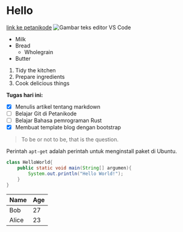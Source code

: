 # Hello
[link ke petanikode](https://www.petanikode.com/ "Pergi ke petanikode.com")
![Gambar teks editor VS Code](https://www.petanikode.com/img/markdown/markdown-vscode.png)
* Milk
* Bread
    * Wholegrain
* Butter


1. Tidy the kitchen
2. Prepare ingredients
3. Cook delicious things

**Tugas hari ini:**

- [x] Menulis artikel tentang markdown
- [ ] Belajar Git di Petanikode
- [ ] Belajar Bahasa pemrograman Rust
- [x] Membuat template blog dengan bootstrap

> To be or not to be, that is the question.

Perintah `apt-get` adalah perintah untuk menginstall paket di Ubuntu.

```java
class HelloWorld{
    public static void main(String[] argumen){
        System.out.println("Hello World!");
    }
}
```

| Name  | Age |
| ----- | --- |
| Bob   | 27  |
| Alice | 23  |